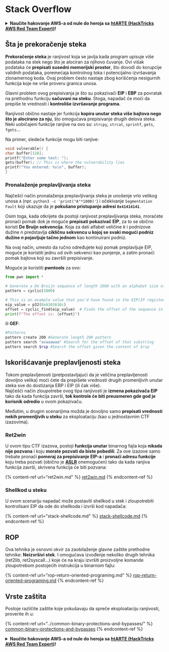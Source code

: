 # Stack Overflow

<details>

<summary><strong>Naučite hakovanje AWS-a od nule do heroja sa</strong> <a href="https://training.hacktricks.xyz/courses/arte"><strong>htARTE (HackTricks AWS Red Team Expert)</strong></a><strong>!</strong></summary>

Drugi načini podrške HackTricks-u:

* Ako želite da vidite **vašu kompaniju reklamiranu na HackTricks-u** ili **preuzmete HackTricks u PDF formatu** proverite [**PLANOVE ZA PRIJATELJSTVO**](https://github.com/sponsors/carlospolop)!
* Nabavite [**zvanični PEASS & HackTricks swag**](https://peass.creator-spring.com)
* Otkrijte [**The PEASS Family**](https://opensea.io/collection/the-peass-family), našu kolekciju ekskluzivnih [**NFT-ova**](https://opensea.io/collection/the-peass-family)
* **Pridružite se** 💬 [**Discord grupi**](https://discord.gg/hRep4RUj7f) ili [**telegram grupi**](https://t.me/peass) ili nas **pratite** na **Twitteru** 🐦 [**@hacktricks\_live**](https://twitter.com/hacktricks\_live)**.**
* **Podelite svoje hakovanje trikove slanjem PR-ova na** [**HackTricks**](https://github.com/carlospolop/hacktricks) i [**HackTricks Cloud**](https://github.com/carlospolop/hacktricks-cloud) github repozitorijume.

</details>

## Šta je prekoračenje steka

**Prekoračenje steka** je ranjivost koja se javlja kada program upisuje više podataka na stek nego što je alociran za njihovo čuvanje. Ovi višak podataka će **prepisati susedni memorijski prostor**, što dovodi do korupcije validnih podataka, poremećaja kontrolnog toka i potencijalno izvršavanja zlonamernog koda. Ovaj problem često nastaje zbog korišćenja nesigurnih funkcija koje ne vrše proveru granica unosa.

Glavni problem ovog prepisivanja je što su pokazivači **EIP** i **EBP** za povratak na prethodnu funkciju **sačuvani na steku**. Stoga, napadač će moći da prepiše te vrednosti i **kontroliše izvršavanje programa**.

Ranjivost obično nastaje jer funkcija **kopira unutar steka više bajtova nego što je alocirano za nju**, što omogućava prepisivanje drugih delova steka.\
Neki uobičajeni funkcije ranjive na ovo su: `strcpy`, `strcat`, `sprintf`, `gets`, `fgets`...

Na primer, sledeće funkcije mogu biti ranjive:

```c
void vulnerable() {
char buffer[128];
printf("Enter some text: ");
gets(buffer); // This is where the vulnerability lies
printf("You entered: %s\n", buffer);
}
```

### Pronalaženje preplavljivanja steka

Najčešći način pronalaženja preplavljivanja steka je unošenje vrlo velikog unosa `A` (npr. `python3 -c 'print("A"*1000)'`) i očekivanje `Segmentation Fault` koji ukazuje da je **pokušano pristupanje adresi `0x41414141`**.

Osim toga, kada otkrijete da postoji ranjivost preplavljivanja steka, moraćete pronaći pomak dok je moguće **prepisati pokazivač EIP**, za to se obično koristi **De Bruijn sekvencija**. Koja za dati alfabet veličine _k_ i podnizove dužine _n_ predstavlja **cikličnu sekvencu u kojoj se svaki mogući podniz dužine **_**n**_** pojavljuje tačno jednom** kao kontinuirani podniz.

Na ovaj način, umesto da ručno određujete koji pomak preplavljuje EIP, moguće je koristiti jednu od ovih sekvenci kao punjenje, a zatim pronaći pomak bajtova koji su završili prepisivanje.

Moguće je koristiti **pwntools** za ovo:

```python
from pwn import *

# Generate a De Bruijn sequence of length 1000 with an alphabet size of 256 (byte values)
pattern = cyclic(1000)

# This is an example value that you'd have found in the EIP/IP register upon crash
eip_value = p32(0x6161616c)
offset = cyclic_find(eip_value)  # Finds the offset of the sequence in the De Bruijn pattern
print(f"The offset is: {offset}")
```

ili **GEF**:

```bash
#Patterns
pattern create 200 #Generate length 200 pattern
pattern search "avaaawaa" #Search for the offset of that substring
pattern search $rsp #Search the offset given the content of $rsp
```

## Iskorišćavanje preplavljenosti steka

Tokom preplavljenosti (pretpostavljajući da je veličina preplavljenosti dovoljno velika) moći ćete da prepišete vrednosti drugih promenljivih unutar steka sve do dostizanja EBP i EIP (ili čak više).\
Najčešći način zloupotrebe ovog tipa ranjivosti je **izmena pokazivača EIP** tako da kada funkcija završi, **tok kontrole će biti preusmeren gde god je korisnik odredio** u ovom pokazivaču.

Međutim, u drugim scenarijima možda je dovoljno samo **prepisati vrednosti nekih promenljivih u steku** za eksploataciju (kao u jednostavnim CTF izazovima).

### Ret2win

U ovom tipu CTF izazova, postoji **funkcija unutar** binarnog fajla koja **nikada nije pozvana** i koju **morate pozvati da biste pobedili**. Za ove izazove samo trebate pronaći **pomeraj za prepisivanje EIP-a** i **pronaći adresu funkcije** koju treba pozvati (obično je [**ASLR**](../common-binary-protections-and-bypasses/aslr/) onemogućen) tako da kada ranjiva funkcija završi, skrivena funkcija će biti pozvana:

{% content-ref url="ret2win.md" %}
[ret2win.md](ret2win.md)
{% endcontent-ref %}

### Shellkod u steku

U ovom scenariju napadač može postaviti shellkod u stek i zloupotrebiti kontrolisani EIP da ode do shellkoda i izvrši kod napadača:

{% content-ref url="stack-shellcode.md" %}
[stack-shellcode.md](stack-shellcode.md)
{% endcontent-ref %}

## ROP

Ova tehnika je osnovni okvir za zaobilaženje glavne zaštite prethodne tehnike: **Neizvršivi stek**. I omogućava izvođenje nekoliko drugih tehnika (ret2lib, ret2syscall...) koje će na kraju izvršiti proizvoljne komande zloupotrebom postojećih instrukcija u binarnom fajlu:

{% content-ref url="rop-return-oriented-programing.md" %}
[rop-return-oriented-programing.md](rop-return-oriented-programing.md)
{% endcontent-ref %}

## Vrste zaštita

Postoje različite zaštite koje pokušavaju da spreče eksploataciju ranjivosti, proverite ih u:

{% content-ref url="../common-binary-protections-and-bypasses/" %}
[common-binary-protections-and-bypasses](../common-binary-protections-and-bypasses/)
{% endcontent-ref %}

<details>

<summary><strong>Naučite hakovanje AWS-a od nule do heroja sa</strong> <a href="https://training.hacktricks.xyz/courses/arte"><strong>htARTE (HackTricks AWS Red Team Expert)</strong></a><strong>!</strong></summary>

Drugi načini podrške HackTricks-u:

* Ako želite da vidite svoju **kompaniju reklamiranu na HackTricks-u** ili da **preuzmete HackTricks u PDF formatu** Proverite [**PLANOVE ZA PRETPLATU**](https://github.com/sponsors/carlospolop)!
* Nabavite [**zvanični PEASS & HackTricks swag**](https://peass.creator-spring.com)
* Otkrijte [**Porodicu PEASS**](https://opensea.io/collection/the-peass-family), našu kolekciju ekskluzivnih [**NFT-ova**](https://opensea.io/collection/the-peass-family)
* **Pridružite se** 💬 [**Discord grupi**](https://discord.gg/hRep4RUj7f) ili [**telegram grupi**](https://t.me/peass) ili nas **pratite** na **Twitteru** 🐦 [**@hacktricks\_live**](https://twitter.com/hacktricks\_live)**.**
* **Podelite svoje hakovanje trikove slanjem PR-ova na** [**HackTricks**](https://github.com/carlospolop/hacktricks) i [**HackTricks Cloud**](https://github.com/carlospolop/hacktricks-cloud) github repozitorijume.

</details>
